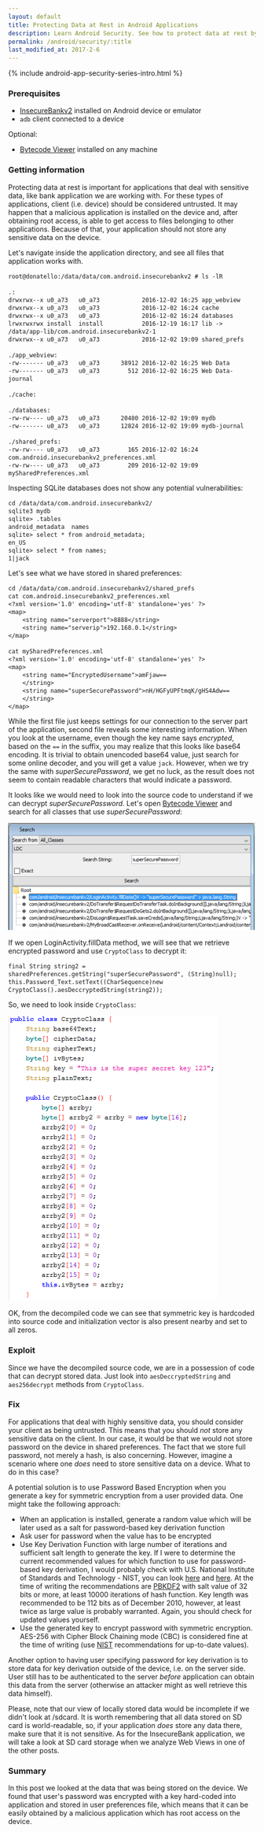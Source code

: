```yaml
---
layout: default
title: Protecting Data at Rest in Android Applications
description: Learn Android Security. See how to protect data at rest by analyzing vulnerable Android application
permalink: /android/security/:title
last_modified_at: 2017-2-6
---
```


{% include android-app-security-series-intro.html %}

### Prerequisites

* [InsecureBankv2](https://github.com/dineshshetty/Android-InsecureBankv2) installed on Android device or emulator
* `adb` client connected to a device

Optional:

* [Bytecode Viewer](https://github.com/Konloch/bytecode-viewer) installed on any machine

### Getting information

Protecting data at rest is important for applications that deal with sensitive data, like bank application we are working with. For these types of applications, client (i.e. device) should be considered untrusted. It may happen that a malicious application is installed on the device and, after obtaining root access, is able to get access to files belonging to other applications. Because of that, your application should not store any sensitive data on the device.

Let's navigate inside the application directory, and see all files that application works with.

```
root@donatello:/data/data/com.android.insecurebankv2 # ls -lR

.:
drwxrwx--x u0_a73   u0_a73            2016-12-02 16:25 app_webview
drwxrwx--x u0_a73   u0_a73            2016-12-02 16:24 cache
drwxrwx--x u0_a73   u0_a73            2016-12-02 16:24 databases
lrwxrwxrwx install  install           2016-12-19 16:17 lib -> /data/app-lib/com.android.insecurebankv2-1
drwxrwx--x u0_a73   u0_a73            2016-12-02 19:09 shared_prefs

./app_webview:
-rw------- u0_a73   u0_a73      38912 2016-12-02 16:25 Web Data
-rw------- u0_a73   u0_a73        512 2016-12-02 16:25 Web Data-journal

./cache:

./databases:
-rw-rw---- u0_a73   u0_a73      20480 2016-12-02 19:09 mydb
-rw------- u0_a73   u0_a73      12824 2016-12-02 19:09 mydb-journal

./shared_prefs:
-rw-rw---- u0_a73   u0_a73        165 2016-12-02 16:24 com.android.insecurebankv2_preferences.xml
-rw-rw---- u0_a73   u0_a73        209 2016-12-02 19:09 mySharedPreferences.xml
```

Inspecting SQLite databases does not show any potential vulnerabilities:

```
cd /data/data/com.android.insecurebankv2/
sqlite3 mydb
sqlite> .tables
android_metadata  names
sqlite> select * from android_metadata;
en_US
sqlite> select * from names;
1|jack
```

Let's see what we have stored in shared preferences:

```
cd /data/data/com.android.insecurebankv2/shared_prefs
cat com.android.insecurebankv2_preferences.xml
<?xml version='1.0' encoding='utf-8' standalone='yes' ?>
<map>
    <string name="serverport">8888</string>
    <string name="serverip">192.168.0.1</string>
</map>

cat mySharedPreferences.xml
<?xml version='1.0' encoding='utf-8' standalone='yes' ?>
<map>
    <string name="EncryptedUsername">amFjaw==
    </string>
    <string name="superSecurePassword">nH/HGFyUPFtmqK/gHS4Adw==
    </string>
</map>
```

While the first file just keeps settings for our connection to the server part of the application, second file reveals some interesting information. When you look at the username, even though the key name says _encrypted_, based on the `==` in the suffix, you may realize that this looks like base64 encoding. It is trivial to obtain unencoded base64 value, just search for some online decoder, and you will get a value `jack`. However, when we try the same with _superSecurePassword_, we get no luck, as the result does not seem to contain readable characters that would indicate a password.

It looks like we would need to look into the source code to understand if we can decrypt _superSecurePassword_. Let's open [Bytecode Viewer](https://github.com/Konloch/bytecode-viewer) and search for all classes that use _superSecurePassword_: 

![Searching for all classes that use password values stored in shared preferences in Bytecode Viewer](/images/android-search-decompiled-code-super-secure-password.PNG)

If we open LoginActivity.fillData method, we will see that we retrieve encrypted password and use `CryptoClass` to decrypt it:
```
final String string2 = sharedPreferences.getString("superSecurePassword", (String)null);
this.Password_Text.setText((CharSequence)new CryptoClass().aesDeccryptedString(string2));
```

So, we need to look inside `CryptoClass`: 

![Source code of CryptoClass as seen in Bytecode Viewer](/images/android-source-code-cryptoclass.PNG)

OK, from the decompiled code we can see that symmetric key is hardcoded into source code and initialization vector is also present nearby and set to all zeros. 

### Exploit

Since we have the decompiled source code, we are in a possession of code that can decrypt stored data. Just look into `aesDeccryptedString` and `aes256decrypt` methods from `CryptoClass`.

### Fix

For applications that deal with highly sensitive data, you should consider your client as being untrusted. This means that you should _not_ store any sensitive data on the client. In our case, it would be that we would not store password on the device in shared preferences. The fact that we store full password, not merely a hash, is also concerning. However, imagine a scenario where one _does_ need to store sensitive data on a device. What to do in this case? 

A potential solution is to use Password Based Encryption when you generate a key for symmetric encryption from a user provided data. One might take the following approach:

* When an application is installed, generate a random value which will be later used as a salt for password-based key derivation function
* Ask user for password when the value has to be encrypted
* Use Key Derivation Function with large number of iterations and sufficient salt length to generate the key. If I were to determine the current recommended values for which function to use for password-based key derivation, I would probably check with U.S. National Institute of Standards and Technology - NIST, you can look [here](http://dx.doi.org/10.6028/NIST.SP.800-132) and [here](https://pages.nist.gov/800-63-3/). At the time of writing the recommendations are [PBKDF2](https://en.wikipedia.org/wiki/PBKDF2) with salt value of 32 bits or more, at least 10000 iterations of hash function. Key length was recommended to be 112 bits as of December 2010, however, at least twice as large value is probably warranted. Again, you should check for updated values yourself.
* Use the generated key to encrypt password with symmetric encryption. AES-256 with Cipher Block Chaining mode (CBC) is considered fine at the time of writing (use [NIST](https://www.nist.gov/) recommendations for up-to-date values).

Another option to having user specifying password for key derivation is to store data for key derivation outside of the device, i.e. on the server side. User still has to be authenticated to the server _before_ application can obtain this data from the server (otherwise an attacker might as well retrieve this data himself).

Please, note that our view of locally stored data would be incomplete if we didn't look at /sdcard. It is worth remembering that all data stored on SD card is world-readable, so, if your application _does_ store any data there, make sure that it is not sensitive. As for the InsecureBank application, we will take a look at SD card storage when we analyze Web Views in one of the other posts.

### Summary

In this post we looked at the data that was being stored on the device. We found that user's password was encrypted with a key hard-coded into application and stored in user preferences file, which means that it can be easily obtained by a malicious application which has root access on the device.
